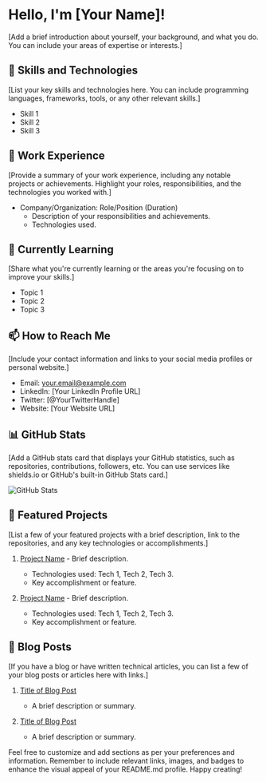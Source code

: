 # Hello, I'm [Your Name]!

[Add a brief introduction about yourself, your background, and what you do. You can include your areas of expertise or interests.]

## 🚀 Skills and Technologies

[List your key skills and technologies here. You can include programming languages, frameworks, tools, or any other relevant skills.]

- Skill 1
- Skill 2
- Skill 3

## 💼 Work Experience

[Provide a summary of your work experience, including any notable projects or achievements. Highlight your roles, responsibilities, and the technologies you worked with.]

- Company/Organization: Role/Position (Duration)
  - Description of your responsibilities and achievements.
  - Technologies used.

## 🌱 Currently Learning

[Share what you're currently learning or the areas you're focusing on to improve your skills.]

- Topic 1
- Topic 2
- Topic 3

## 📫 How to Reach Me

[Include your contact information and links to your social media profiles or personal website.]

- Email: your.email@example.com
- LinkedIn: [Your LinkedIn Profile URL]
- Twitter: [@YourTwitterHandle]
- Website: [Your Website URL]

## 📊 GitHub Stats

[Add a GitHub stats card that displays your GitHub statistics, such as repositories, contributions, followers, etc. You can use services like shields.io or GitHub's built-in GitHub Stats card.]

![GitHub Stats](https://github-readme-stats.vercel.app/api?username=your_username&show_icons=true&count_private=true)

## 🌟 Featured Projects

[List a few of your featured projects with a brief description, link to the repositories, and any key technologies or accomplishments.]

1. [Project Name](https://github.com/your_username/project_repository) - Brief description.
   - Technologies used: Tech 1, Tech 2, Tech 3.
   - Key accomplishment or feature.

2. [Project Name](https://github.com/your_username/project_repository) - Brief description.
   - Technologies used: Tech 1, Tech 2, Tech 3.
   - Key accomplishment or feature.

## 📄 Blog Posts

[If you have a blog or have written technical articles, you can list a few of your blog posts or articles here with links.]

1. [Title of Blog Post](https://your_blog_post_url)
   - A brief description or summary.

2. [Title of Blog Post](https://your_blog_post_url)
   - A brief description or summary.

Feel free to customize and add sections as per your preferences and information. Remember to include relevant links, images, and badges to enhance the visual appeal of your README.md profile. Happy creating!
